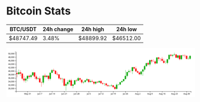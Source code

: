 # Bitcoin Stats

BTC/USDT|24h change|24h high|24h low|
|---|---|---|---|
|$48747.49|3.48%|$48899.92|$46512.00|

<img src="./chart.svg">
